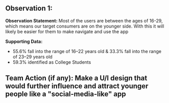 ## Observation 1:
**Observation Statement:**
Most of the users are between the ages of 16-29, which means our target consumers are on the younger side. With this it will likely be easier
for them to make navigate and use the app

**Supporting Data:**
- 55.6% fall into the range of 16–22 years old & 33.3% fall into the range of 23–29 years old  
- 59.3% identified as College Students
  
**Team Action (if any):**
Make a U/I design that would further influence and attract younger people like a "social-media-like" app
---
